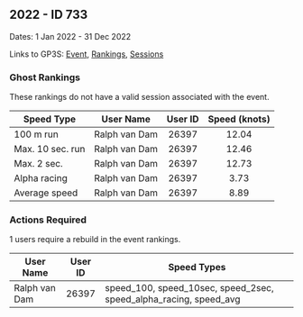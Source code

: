 ## 2022  - ID 733

Dates: 1 Jan 2022 - 31 Dec 2022

Links to GP3S: [Event](https://www.gps-speedsurfing.com/default.aspx?mnu=event&val=733), [Rankings](https://www.gps-speedsurfing.com/default.aspx?mnu=eventranking&val=733), [Sessions](https://www.gps-speedsurfing.com/default.aspx?mnu=eventsessions&val=733)

### Ghost Rankings

These rankings do not have a valid session associated with the event.

| Speed Type | User Name | User ID | Speed (knots) |
| ---------- | --------- | :-----: | :-----------: |
| 100 m run | Ralph van Dam | 26397 | 12.04 |
| Max. 10 sec. run | Ralph van Dam | 26397 | 12.46 |
| Max. 2 sec. | Ralph van Dam | 26397 | 12.73 |
| Alpha racing | Ralph van Dam | 26397 | 3.73 |
| Average speed | Ralph van Dam | 26397 | 8.89 |

### Actions Required

1 users require a rebuild in the event rankings.

| User Name | User ID | Speed Types |
| --------- | :-----: | ----------- |
| Ralph van Dam | 26397 | speed_100, speed_10sec, speed_2sec, speed_alpha_racing, speed_avg |
